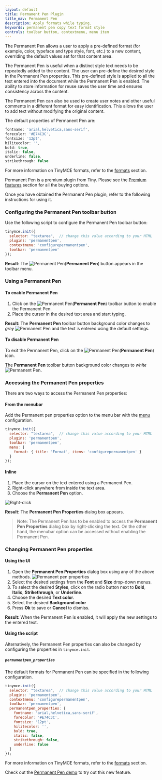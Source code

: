 ```yaml
---
layout: default
title: Permanent Pen Plugin
title_nav: Permanent Pen
description: Apply formats while typing.
keywords: permanent pen copy text format style
controls: toolbar button, contextmenu, menu item
---
```


The Permanent Pen allows a user to apply a pre-defined format (for example, color, typeface and type style, font, etc.) to a new content, overriding the default values set for that content area.

The Permanent Pen is useful when a distinct style text needs to be repeatedly added to the content. The user can pre-define the desired style in the Permanent Pen properties. This pre-defined style is applied to all the text entered into the document while the Permanent Pen is enabled. The ability to store information for reuse saves the user time and ensures consistency across the content.

The Permanent Pen can also be used to create user notes and other useful comments in a different format for easy identification. This allows the user to add text without modifying the original content.

The default properties of Permanent Pen are:

```js
fontname: 'arial,helvetica,sans-serif',
forecolor: '#E74C3C',
fontsize: '12pt',
hilitecolor: '',
bold: true,
italic: false,
underline: false,
strikethrough: false
```
For more information on TinyMCE formats, refer to the [formats]({{site.baseurl}}/configure/content-formatting/#formats) section.

Permanent Pen is a premium plugin from Tiny. Please see the [Premium features]({{site.baseurl}}/enterprise/permanentpen/) section for all the buying options.

Once you have obtained the Permanent Pen plugin, refer to the following instructions for using it.

### Configuring the Permanent Pen toolbar button

Use the following script to configure the Permanent Pen toolbar button:

```js
tinymce.init({
  selector: "textarea",  // change this value according to your HTML
  plugins: 'permanentpen',
  contextmenu: 'configurepermanentpen',
  toolbar: 'permanentpen'
});
```
**Result**:
The ![**Permanent Pen**]({{site.baseurl}}/images/pp-disabled.png)(**Permanent Pen**) button appears in the toolbar menu.

### Using a Permanent Pen

#### To enable Permanent Pen

1. Click on the ![**Permanent Pen**]({{site.baseurl}}/images/pp-disabled.png)(**Permanent Pen**) toolbar button to enable the Permanent Pen.
2. Place the cursor in the desired text area and start typing.

**Result**:
The **Permanent Pen** toolbar button background color changes to _grey_ ![**Permanent Pen**]({{site.baseurl}}/images/pp-enabled.png) and the text is entered using the default settings.

#### To disable Permanent Pen

To exit the Permanent Pen, click on the ![**Permanent Pen**]({{site.baseurl}}/images/pp-enabled.png)(**Permanent Pen**) icon.

The **Permanent Pen** toolbar button background color changes to _white_ ![**Permanent Pen**]({{site.baseurl}}/images/pp-disabled.png).

### Accessing the Permanent Pen properties

There are two ways to access the Permanent Pen properties:

#### From the menubar

Add the Permanent pen properties option to the menu bar with the [menu]({{site.baseurl}}/configure/editor-appearance/#menu) configuration.

```js
tinymce.init({
  selector: "textarea",  // change this value according to your HTML
  plugins: 'permanentpen',
  toolbar: 'permanentpen',
  menu: {
    format: { title: 'Format', items: 'configurepermanentpen' }
  }
});
```

#### Inline

1. Place the cursor on the text entered using a Permanent Pen.
2. Right-click anywhere from inside the text area.
3. Choose the **Permanent Pen** option.

![Right-click]({{site.baseurl}}/images/right-click.png)

**Result**:
The **Permanent Pen Properties** dialog box appears.

> Note: The Permanent Pen has to be enabled to access the **Permanent Pen Properties** dialog box by right-clicking the text. On the other hand, the menubar option can be accessed without enabling the Permanent Pen.

### Changing Permanent Pen properties

#### Using the UI

1. Open the **Permanent Pen Properties** dialog box using any of the above methods.
![Permanent pen properties]({{site.baseurl}}/images/ppprop.png)
2. Select the desired settings from the **Font** and **Size** drop-down menus.
3. To select the desired **Styles**, click on the radio button next to **Bold**, **Italic**, **Strikethrough**, or **Underline**.
4. Choose the desired **Text color**.
5. Select the desired **Background color**
6. Press **Ok** to save or **Cancel** to dismiss.

**Result**:
When the Permanent Pen is enabled, it will apply the new settings to the entered text.

#### Using the script

Alternatively, the Permanent Pen properties can also be changed by configuring the properties in `tinymce.init`.

##### `permanentpen_properties`

The default formats for Permanent Pen can be specified in the following configuration.

```js
tinymce.init({
  selector: "textarea",  // change this value according to your HTML
  plugins: 'permanentpen',
  contextmenu: 'configurepermanentpen',
  toolbar: 'permanentpen',
  permanentpen_properties: {
    fontname: 'arial,helvetica,sans-serif',
    forecolor: '#E74C3C',
    fontsize: '12pt',
    hilitecolor: '',
    bold: true,
    italic: false,
    strikethrough: false,
    underline: false
  }
});
```
For more information on TinyMCE formats, refer to the [formats]({{site.baseurl}}/configure/content-formatting/#formats) section.

Check out the [Permanent Pen demo]({{site.baseurl}}/demo/permanentpen/) to try out this new feature.
